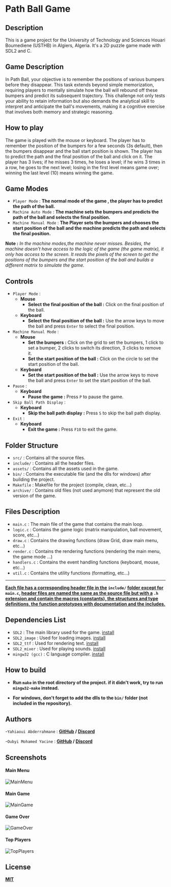 # Path Ball Game

## Description

This is a game project for the University of Technology and Sciences Houari Boumediene (USTHB) in Algiers, Algeria. It's a 2D puzzle game made with SDL2 and C.

## Game Description

In Path Ball, your objective is to remember the positions of various bumpers before they disappear. This task extends beyond simple memorization, requiring players to mentally simulate how the ball will rebound off these bumpers and predict its subsequent trajectory. This challenge not only tests your ability to retain information but also demands the analytical skill to interpret and anticipate the ball's movements, making it a cognitive exercise that involves both memory and strategic reasoning.

## How to play

The game is played with the mouse or keyboard. The player has to remember the position of the bumpers for a few seconds (3s default), then the bumpers disappear and the ball start position is shown. The player has to predict the path and the final position of the ball and click on it. The player has 3 lives; if he misses 3 times, he loses a level; if he wins 3 times in a row, he goes to the next level; losing in the first level means game over; winning the last level (10) means winning the game.

## Game Modes

- `Player Mode` : **The normal mode of the game , the player has to predict the path of the ball.**
- `Machine Auto Mode` : **The machine sets the bumpers and predicts the path of the ball and selects the final position.**
- `Machine Manual Mode` : **The Player sets the bumpers and chooses the start position of the ball and the machine predicts the path and selects the final position.**

**Note :** _In the machine modes,the machine never misses. Besides, the machine doesn't have access to the logic of the game (the game matrix), it only has access to the screen. It reads the pixels of the screen to get the positions of the bumpers and the start position of the ball and builds a different matrix to simulate the game._

## Controls

- `Player Mode` :
  - **Mouse**
    - **Select the final position of the ball :** Click on the final position of the ball.
  - **Keyboard**
    - **Select the final position of the ball :** Use the arrow keys to move the ball and press `Enter` to select the final position.
- `Machine Manual Mode` :
  - **Mouse**
    - **Set the bumpers :** Click on the grid to set the bumpers, 1 click to set a bumper, 2 clicks to switch its direction, 3 clicks to remove it.
    - **Set the start position of the ball :** Click on the circle to set the start position of the ball.
  - **Keyboard**
    - **Set the start position of the ball :** Use the arrow keys to move the ball and press `Enter` to set the start position of the ball.
- `Pause` :
  - **Keyboard**
    - **Pause the game :** Press `P` to pause the game.
- `Skip Ball Path Display` :
  - **Keyboard**
    - **Skip the ball path display :** Press `S` to skip the ball path display.
- `Exit` :
  - **Keyboard**
    - **Exit the game :** Press `F10` to exit the game.

## Folder Structure

- `src/` : Contains all the source files.
- `include/` : Contains all the header files.
- `assets/` : Contains all the assets used in the game.
- `bin/` : Contains the executable file (and the dlls for windows) after building the project.
- `Makefile` : Makefile for the project (compile, clean, etc...)
- `archive/` : Contains old files (not used anymore) that represent the old version of the game.

## Files Description

- `main.c` : The main file of the game that contains the main loop.
- `logic.c` : Contains the game logic (matrix manipulation, ball movement, score, etc...)
- `draw.c` : Contains the drawing functions (draw Grid, draw main menu, etc...)
- `render.c` : Contains the rendering functions (rendering the main menu, the game mode ...)
- `handlers.c` : Contains the event handling functions (keyboard, mouse, etc...)
- `util.c` : Contains the utility functions (formatting, etc...)
<hr/>

**<u>Each file has a corresponding header file in the</u> `include/` <u>folder except for</u> `main.c`, <u>header files
are named the same as the source file but with a</u> `.h` <u>extension and contain the macros (constants), the structures and type definitions, the function prototypes with documentation and the includes.</u>**

## Dependencies List

- `SDL2` : The main library used for the game. [install](https://github.com/libsdl-org/SDL/tree/SDL2)
- `SDL2_image` : Used for loading images. [install](https://github.com/libsdl-org/SDL_image)
- `SDL2_ttf` : Used for rendering text. [install](https://github.com/libsdl-org/SDL_ttf)
- `SDL2_mixer` : Used for playing sounds. [install](https://github.com/libsdl-org/SDL_mixer)
- `mingw32 (gcc)` : C language compiler. [install](https://sourceforge.net/projects/mingw-w64/)

## How to build

- **Run `make` in the root directory of the project.
  if it didn't work, try to run `mingw32-make` instead.**

- **For windows, don't forget to add the dlls to the `bin/` folder (not included in the repository).**

## Authors

-`Yahiaoui Abderrahmane` : **[GitHub](https://github.com/Abdo30004) / [Discord](https://discordapp.com/users/760952710383665192)**

-`Oubyi Mohamed Yacine` : **[GitHub](https://github.com/YassWrld) / [Discord](https://discordapp.com/users/989586655612645467)**

## Screenshots

#### Main Menu

![MainMenu](./assets/github/main-menu.png "MainMenu")

#### Main Game

![MainGame](./assets/github/main-game.png "MainGame")

#### Game Over

![GameOver](./assets/github/game-over.png "GameOver")

#### Top Players

![TopPlayers](./assets/github/top-players-latest.png "TopPlayers")

## License

[**MIT**](https://choosealicense.com/licenses/mit/)
